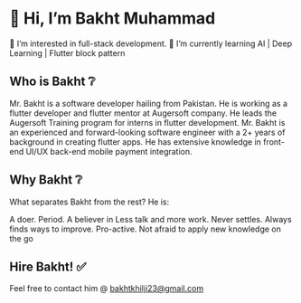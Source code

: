 # 👋 Hi, I’m Bakht Muhammad
👀 I’m interested in full-stack development.
🌱 I’m currently learning AI | Deep Learning | Flutter block pattern


## Who is Bakht ❔
Mr. Bakht is a software developer hailing from Pakistan. He is working as a flutter developer and flutter mentor at Augersoft company. He leads the Augersoft Training program for interns in flutter development. Mr. Bakht is an experienced and forward-looking software engineer with a 2+ years of background in creating flutter apps. He has extensive knowledge in front-end UI/UX back-end mobile payment integration.


## Why Bakht ❔
What separates Bakht from the rest? He is:


A doer. Period. A believer in Less talk and more work.
Never settles. Always finds ways to improve.
Pro-active.
Not afraid to apply new knowledge on the go


## Hire Bakht! ✅
Feel free to contact him @ bakhtkhilji23@gmail.com
